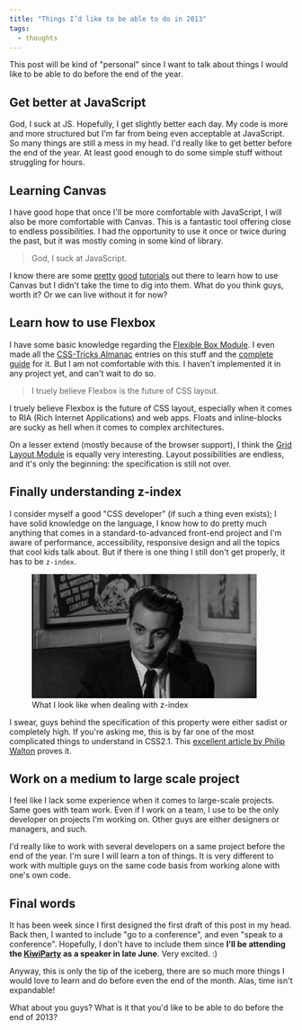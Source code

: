 ```yaml
---
title: "Things I’d like to be able to do in 2013"
tags:
  - thoughts
---
```


This post will be kind of "personal" since I want to talk about things I would like to be able to do before the end of the year. 

## Get better at JavaScript

God, I suck at JS. Hopefully, I get slightly better each day. My code is more and more structured but I'm far from being even acceptable at JavaScript. So many things are still a mess in my head. I'd really like to get better before the end of the year. At least good enough to do some simple stuff without struggling for hours.

## Learning Canvas

I have good hope that once I'll be more comfortable with JavaScript, I will also be more comfortable with Canvas. This is a fantastic tool offering close to endless possibilities. I had the opportunity to use it once or twice during the past, but it was mostly coming in some kind of library.

> God, I suck at JavaScript.

I know there are some [pretty](https://developer.mozilla.org/en-US/docs/HTML/Canvas/Tutorial) [good](http://www.canvasdemos.com/type/tutorials/) [tutorials](http://www.alsacreations.com/tuto/lire/1484-introduction.html) out there to learn how to use Canvas but I didn't take the time to dig into them. What do you think guys, worth it? Or we can live without it for now?

## Learn how to use Flexbox

I have some basic knowledge regarding the [Flexible Box Module](http://www.w3.org/TR/css3-flexbox/). I even made all the [CSS-Tricks Almanac](http://css-tricks.com/almanac/) entries on this stuff and the [complete guide](http://css-tricks.com/snippets/css/a-guide-to-flexbox/) for it. But I am not comfortable with this. I haven't implemented it in any project yet, and can't wait to do so.

> I truely believe Flexbox is the future of CSS layout.

I truely believe Flexbox is the future of CSS layout, especially when it comes to RIA (Rich Internet Applications) and web apps. Floats and inline-blocks are sucky as hell when it comes to complex architectures.

On a lesser extend (mostly because of the browser support), I think the [Grid Layout Module](http://hugogiraudel.com/2013/04/04/css-grid-layout/) is equally very interesting. Layout possibilities are endless, and it's only the beginning: the specification is still not over.

## Finally understanding z-index

I consider myself a good "CSS developer" (if such a thing even exists); I have solid knowledge on the language, I know how to do pretty much anything that comes in a standard-to-advanced front-end project and I'm aware of performance, accessibility, responsive design and all the topics that cool kids talk about. But if there is one thing I still don't get properly, it has to be `z-index`.

<figure class="figure">
<img src="/assets/images/things-to-do-2013/z-index.gif" alt="">
<figcaption>What I look like when dealing with z-index</figcaption>
</figure>

I swear, guys behind the specification of this property were either sadist or completely high. If you're asking me, this is by far one of the most complicated things to understand in CSS2.1. This [excellent article by Philip Walton](http://philipwalton.com/articles/what-no-one-told-you-about-z-index/) proves it. 

## Work on a medium to large scale project

I feel like I lack some experience when it comes to large-scale projects. Same goes with team work. Even if I work on a team, I use to be the only developer on projects I'm working on. Other guys are either designers or managers, and such.

I'd really like to work with several developers on a same project before the end of the year. I'm sure I will learn a ton of things. It is very different to work with multiple guys on the same code basis from working alone with one's own code.

## Final words

It has been week since I first designed the first draft of this post in my head. Back then, I wanted to include "go to a conference", and even "speak to a conference". Hopefully, I don't have to include them since **I'll be attending the [KiwiParty](http://kiwiparty.fr/) as a speaker in late June**. Very excited. :)

Anyway, this is only the tip of the iceberg, there are so much more things I would love to learn and do before even the end of the month. Alas, time isn't expandable!

What about you guys? What is it that you'd like to be able to do before the end of 2013?
